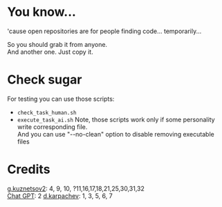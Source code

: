 # You know...
'cause open repositories are for people finding code... temporarily...   

So you should grab it from anyone.   
And another one. Just copy it.  

# Check sugar
For testing you can use those scripts:
- `check_task_human.sh`
- `execute_task_ai.sh`
Note, those scripts work only if some personality write corresponding file.  
And you can use "--no-clean" option to disable removing executable files

# Credits
[g.kuznetsov2](https://github.com/Zea-Zee/NSU-OS-22932/tree/main/g.kuznetsov2): 4, 9, 10, ?11,16,17,18,21,25,30,31,32    
[Chat GPT](https://chatgpt.com): 2
[d.karpachev](https://github.com/vkinsu/23933/tree/main/d.karpachev): 1, 3, 5, 6, 7
